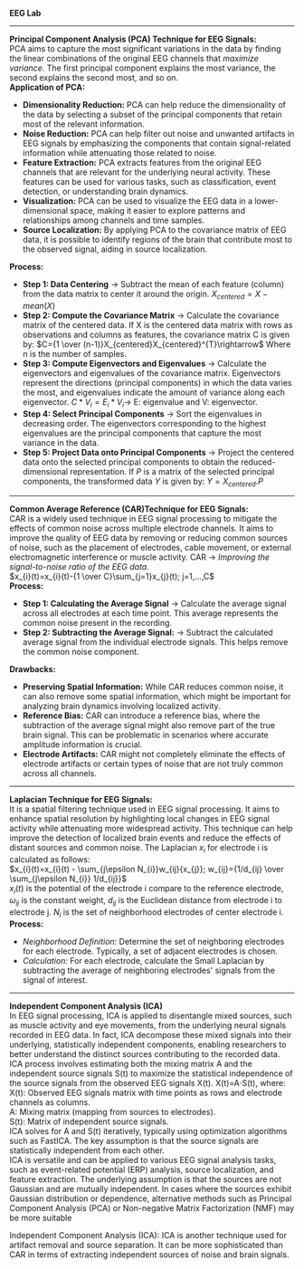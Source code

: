 **EEG Lab**

---
**Principal Component Analysis (PCA) Technique for EEG Signals:**<Br/>
PCA aims to capture the most significant variations in the data by finding the linear combinations of the original EEG channels that *maximize variance*. The first principal component explains the most variance, the second explains the second most, and so on.<br/>
**Application of PCA:**<br/>
 - **Dimensionality Reduction:** PCA can help reduce the dimensionality of the data by selecting a subset of the principal components that retain most of the relevant information.
 - **Noise Reduction:** PCA can help filter out noise and unwanted artifacts in EEG signals by emphasizing the components that contain signal-related information while attenuating those related to noise.
 - **Feature Extraction:** PCA extracts features from the original EEG channels that are relevant for the underlying neural activity. These features can be used for various tasks, such as classification, event detection, or understanding brain dynamics.
 - **Visualization:** PCA can be used to visualize the EEG data in a lower-dimensional space, making it easier to explore patterns and relationships among channels and time samples.
 - **Source Localization:** By applying PCA to the covariance matrix of EEG data, it is possible to identify regions of the brain that contribute most to the observed signal, aiding in source localization.<br/>

**Process:**
  - **Step 1: Data Centering** $\rightarrow$ Subtract the mean of each feature (column) from the data matrix to center it around the origin. $X_{centered}= X- mean(X)$<br/>
  - **Step 2: Compute the Covariance Matrix** $\rightarrow$ Calculate the covariance matrix of the centered data. If X is the centered data matrix with rows as observations and columns as features, the covariance matrix C is given by: $C={1 \over (n-1)}X_{centered}X_{centered}^{T}\rightarrow$ Where n is the number of samples.
  - **Step 3: Compute Eigenvectors and Eigenvalues** $\rightarrow$ Calculate the eigenvectors and eigenvalues of the covariance matrix. Eigenvectors represent the directions (principal components) in which the data varies the most, and eigenvalues indicate the amount of variance along each eigenvector.
$C*V_{i}=E_{i}*V_{i}\rightarrow$  E: eigenvalue and V: eigenvector.<br/>
  - **Step 4: Select Principal Components** $\rightarrow$ Sort the eigenvalues in decreasing order. The eigenvectors corresponding to the highest eigenvalues are the principal components that capture the most variance in the data.<br/>
  - **Step 5: Project Data onto Principal Components** $\rightarrow$ Project the centered data onto the selected principal components to obtain the reduced-dimensional representation. If *P* is a matrix of the selected principal components, the transformed data *Y* is given by: $Y=X_{centered}.P$

----
**Common Average Reference (CAR)Technique for EEG Signals:**<br/>
CAR is a widely used technique in EEG signal processing to mitigate the effects of common noise across multiple electrode channels. It aims to improve the quality of EEG data by removing or reducing common sources of noise, such as the placement of electrodes, cable movement, or external electromagnetic interference or muscle activity. CAR $\rightarrow$ *Improving the signal-to-noise ratio of the EEG data.*<br/> $x_{i}(t)=x_{i}(t)-{1 \over C}\sum_{j=1}x_{j}(t); j=1,...,C$<br/>
**Process:**<br/>
 - **Step 1: Calculating the Average Signal** $\rightarrow$ Calculate the average signal across all electrodes at each time point. This average represents the common noise present in the recording.
 - **Step 2: Subtracting the Average Signal:**  $\rightarrow$ Subtract the calculated average signal from the individual electrode signals. This helps remove the common noise component.<br/>

**Drawbacks:**
 - **Preserving Spatial Information:** While CAR reduces common noise, it can also remove some spatial information, which might be important for analyzing brain dynamics involving localized activity.
 - **Reference Bias:** CAR can introduce a reference bias, where the subtraction of the average signal might also remove part of the true brain signal. This can be problematic in scenarios where accurate amplitude information is crucial.
 - **Electrode Artifacts:** CAR might not completely eliminate the effects of electrode artifacts or certain types of noise that are not truly common across all channels.

----
**Laplacian Technique for EEG Signals:**<br/>
It  is a spatial filtering technique used in EEG signal processing. It aims to enhance spatial resolution by highlighting local changes in EEG signal activity while attenuating more widespread activity. This technique can help improve the detection of localized brain events and reduce the effects of distant sources and common noise. The Laplacian $x_{i}$ for electrode i is calculated as follows:<br/>
$x_{i}(t)=x_{i}(t) - \sum_{j\epsilon N_{i}}w_{ij}{x_{j}}; w_{ij}={1/d_{ij} \over \sum_{j\epsilon N_{i}} 1/d_{ij}}$<br/>
$x_{i}(t)$ is the potential of the electrode i compare to the reference electrode, $ω_{ij}$ is the constant weight, $d_{ij}$ is the Euclidean distance from electrode i to electrode j. $N_{i}$ is the set of neighborhood electrodes of center electrode i.
**Process:**<br/>
  - *Neighborhood Definition:* Determine the set of neighboring electrodes for each electrode. Typically, a set of adjacent electrodes is chosen.
  - *Calculation:* For each electrode, calculate the Small Laplacian by subtracting the average of neighboring electrodes' signals from the signal of interest.
----




**Independent Component Analysis (ICA)**<br/> In EEG signal processing, ICA is applied to disentangle mixed sources, such as muscle activity and eye movements, from the underlying neural signals recorded in EEG data. In fact, ICA decompose these mixed signals into their underlying, statistically independent components, enabling researchers to better understand the distinct sources contributing to the recorded data.<br/>
ICA process involves estimating both the mixing matrix A and the independent source signals S(t) to maximize the statistical independence of the source signals from the observed EEG signals X(t). X(t)=A⋅S(t), where:<br/>
X(t): Observed EEG signals matrix with time points as rows and electrode channels as columns.<br/>
A: Mixing matrix (mapping from sources to electrodes).<br/>
S(t): Matrix of independent source signals.<br/>
ICA solves for A and S(t) iteratively, typically using optimization algorithms such as FastICA. The key assumption is that the source signals are statistically independent from each other.<br/>
ICA is versatile and can be applied to various EEG signal analysis tasks, such as event-related potential (ERP) analysis, source localization, and feature extraction. The underlying assumption is that the sources are not Gaussian and are mutually independent. In cases where the sources exhibit Gaussian distribution or dependence, alternative methods such as Principal Component Analysis (PCA) or Non-negative Matrix Factorization (NMF) may be more suitable


















Independent Component Analysis (ICA): ICA is another technique used for artifact removal and source separation. It can be more sophisticated than CAR in terms of extracting independent sources of noise and brain signals.